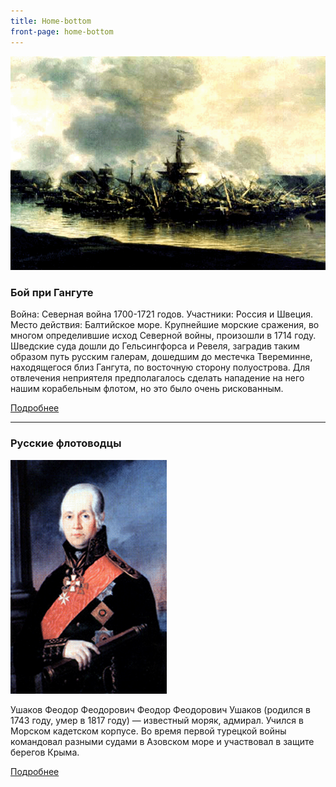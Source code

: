 ```yaml
---
title: Home-bottom
front-page: home-bottom
---
```


![](/assets/img/Gangut.gif)

### Бой при Гангуте

Война: Северная война 1700-1721 годов.
Участники: Россия и Швеция.
Место действия: Балтийское море.
Крупнейшие морские сражения, во многом определившие исход Северной войны, произошли в 1714 году. Шведские суда дошли до Гельсингфорса и Ревеля, заградив таким образом путь русским галерам, дошедшим до местечка Твереминне, находящегося близ Гангута, по восточную сторону полуострова. Для отвлечения неприятеля предполагалось сделать нападение на него нашим корабельным флотом, но это было очень рискованным.

[Подробнее](/public/morskie_bitvy/boy-pri-gangute)

***

### Русские флотоводцы

![](/assets/img/ushakov2.gif)

Ушаков Феодор Феодорович
Феодор Феодорович Ушаков (родился в 1743 году, умер в 1817 году) — известный моряк, адмирал. Учился в Морском кадетском корпусе. Во время первой турецкой войны командовал разными судами в Азовском море и участвовал в защите берегов Крыма.

[Подробнее](/public/flotovodtsy/ushakov-feodor-feodorovich)
